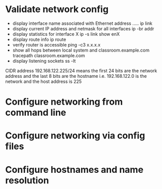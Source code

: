 # Validate network config
- display interface name associated with Ethernet address .....
  ip link
- display current IP address and netmask for all interfaces
  ip -br addr 
- display statistics for interface X
  ip -s link show enX
- display route info
  ip route
- verify router is accessible
  ping -c3 x.x.x.x
- show all hops between local system and classroom.example.com
  tracepath classroom.example.com
- display listening sockets
  ss -lt

CIDR address 192.168.122.225/24 means the first 24 bits are the network address and the last 8 bits are the hostname i.e. 192.168.122.0 is the network and the host address is 225

# Configure networking from command line
# Configure networking via config files
# Configure hostnames and name resolution

